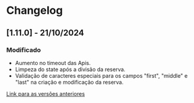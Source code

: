 # Changelog

## [1.11.0] - 21/10/2024

### Modificado
- Aumento no timeout das Apis.
- Limpeza do state após a divisão da reserva.
- Validação de caracteres especiais para os campos "first", "middle" e "last" na criação e modificação da reserva.


[Link para as versões anteriores](/docs/pt-br/change-log/readme.history.md)